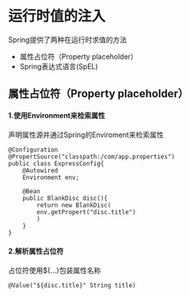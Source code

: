 # 运行时值的注入

Spring提供了两种在运行时求值的方法

- 属性占位符（Property placeholder）
- Spring表达式语言(SpEL)

## 属性占位符（Property placeholder）

#### 1.使用Environment来检索属性

声明属性源并通过Spring的Enviroment来检索属性

```
@Configuration
@PropertSource("classpath:/com/app.properties")
public class ExpressConfig{
    @Autowired
    Environment env;
   
    @Bean
    public BlankDisc disc(){
        return new BlankDisc(
        env.getPropert("disc.title")
        )
    }
}
```

#### 2.解析属性占位符

 占位符使用${...}包装属性名称

```
@Value("${disc.title}" String title)
```



